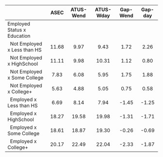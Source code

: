 
|                      |         ASEC |    ATUS-Wend |    ATUS-Wday |     Gap-Wend |      Gap-day |
| -------------------- | :----------: | :----------: | :----------: | :----------: | :----------: |
| Employed Status x Education |              |              |              |              |              |
| &nbsp;&nbsp;Not Employed x Less than HS |        11.68 |         9.97 |         9.43 |         1.72 |         2.26 |
| &nbsp;&nbsp;Not Employed x HighSchool |        11.11 |         9.98 |        10.31 |         1.12 |         0.80 |
| &nbsp;&nbsp;Not Employed x Some College |         7.83 |         6.08 |         5.95 |         1.75 |         1.88 |
| &nbsp;&nbsp;Not Employed x College+ |         5.63 |         4.88 |         5.05 |         0.75 |         0.58 |
| &nbsp;&nbsp;Employed x Less than HS |         6.69 |         8.14 |         7.94 |        -1.45 |        -1.25 |
| &nbsp;&nbsp;Employed x HighSchool |        18.27 |        19.58 |        19.98 |        -1.31 |        -1.71 |
| &nbsp;&nbsp;Employed x Some College |        18.61 |        18.87 |        19.30 |        -0.26 |        -0.69 |
| &nbsp;&nbsp;Employed x College+ |        20.17 |        22.49 |        22.04 |        -2.33 |        -1.87 |

